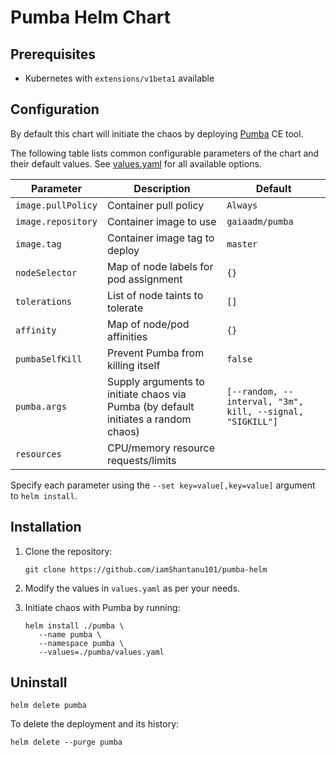 # Pumba Helm Chart

## Prerequisites

* Kubernetes with `extensions/v1beta1` available

## Configuration

By default this chart will initiate the chaos by deploying [Pumba](https://github.com/alexei-led/pumba) CE tool.

The following table lists common configurable parameters of the chart and
their default values. See [values.yaml](https://github.com/iamShantanu101/pumba-helm/blob/master/pumba/values.yaml) for all available options.

|       Parameter                        |           Description                       |                         Default                     |
|----------------------------------------|---------------------------------------------|-----------------------------------------------------|
| `image.pullPolicy`                     | Container pull policy                       | `Always`                                            |
| `image.repository`                     | Container image to use                      | `gaiaadm/pumba`                                   |
| `image.tag`                            | Container image tag to deploy               | `master`                                            |
| `nodeSelector`                         | Map of node labels for pod assignment       | `{}`                                                |
| `tolerations`                          | List of node taints to tolerate             | `[]`                                                |
| `affinity`                             | Map of node/pod affinities                  | `{}`                                                |
| `pumbaSelfKill`                      | Prevent Pumba from killing itself           | `false`                                             |
| `pumba.args`                  | Supply arguments to initiate chaos via Pumba (by default initiates a random chaos)           | `[--random, --interval, "3m", kill, --signal, "SIGKILL"]`                                             |
| `resources`                      | CPU/memory resource requests/limits           |                                            |

Specify each parameter using the `--set key=value[,key=value]` argument to
`helm install`.

## Installation

1. Clone the repository:

   ```shell
   git clone https://github.com/iamShantanu101/pumba-helm
   ```

2. Modify the values in `values.yaml` as per your needs.

3. Initiate chaos with Pumba by running:
   ```shell
   helm install ./pumba \
      --name pumba \
      --namespace pumba \
      --values=./pumba/values.yaml
   ```

## Uninstall

```shell
helm delete pumba
```

To delete the deployment and its history:
```shell
helm delete --purge pumba
```
